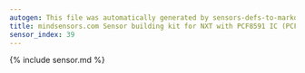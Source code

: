 ```yaml
---
autogen: This file was automatically generated by sensors-defs-to-markdown.py
title: mindsensors.com Sensor building kit for NXT with PCF8591 IC (PCF8591-Nx)
sensor_index: 39
---
```


{% include sensor.md %}
